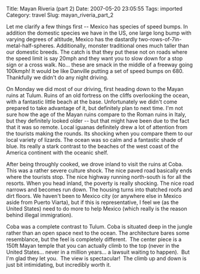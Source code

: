 Title: Mayan Riveria (part 2)
Date: 2007-05-20 23:05:55
Tags: imported
Category: travel
Slug: mayan_riveria_part_2

Let me clarify a few things first -- Mexico has species of speed bumps.  In addition the domestic species we have in the US, one large long bump with varying degrees of altitude, Mexico has the dastardly two-rows-of-7in-metal-half-spheres.  Additionally, monster traditional ones much taller than our domestic breeds.  The catch is that they put these not on roads where the speed limit is say 20mph and they want you to slow down for a stop sign or a cross walk.  No... these are smack in the middle of a freeway going 100kmph!  It would be like Danville putting a set of speed bumps on 680.  Thankfully we didn't do any night driving.

On Monday we did most of our driving, first heading down to the Mayan ruins at Tulum.  Ruins of an old fortress on the cliffs overlooking the ocean, with a fantastic little beach at the base.  Unfortunately we didn't come prepared to take advantage of it, but definitely plan to next time.  I'm not sure how the age of the Mayan ruins compare to the Roman ruins in Italy, but they definitely looked older -- but that might have been due to the fact that it was so remote.  Local iguanas definitely drew a lot of attention from the tourists making the rounds.  Its shocking when you compare them to our local variety of lizards.   The ocean was so calm and a fantastic shade of blue.  Its really a stark contrast to the beaches of the west coast of the America continent with the oceanic shelf.

After being throughly cooked, we drove inland to visit the ruins at Coba.  This was a rather severe culture shock.  The nice paved road basically ends where the tourists stop.  The nice highway running north-south is for all the resorts.  When you head inland, the poverty is really shocking.  The nice road narrows and becomes run down.  The housing turns into thatched roofs and dirt floors.  We haven't been to Mexico city (or anywhere else in Mexico aside from Puerto Viarta), but if this is representative, I feel we (as the United States) need to do more to help Mexico (which really is the reason behind illegal immigration).

Coba was a complete contrast to Tulum.  Coba is situated deep in the jungle rather than an open space next to the ocean.  The architecture bares some resemblance, but the feel is completely different.  The center piece is a 150ft Mayan temple that you can actually climb to the top (never in the United States... never in a million years... a lawsuit waiting to happen).  But I'm glad they let you.  The view is spectacular!  The climb up and down is just bit intimidating, but incredibly worth it.
